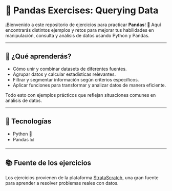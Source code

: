 # 🐼 Pandas Exercises: Querying Data

¡Bienvenido a este repositorio de ejercicios para practicar **Pandas**! 🎉 Aquí encontrarás distintos ejemplos y retos para mejorar tus habilidades en manipulación, consulta y análisis de datos usando Python y Pandas.

---

## 🚀 ¿Qué aprenderás?

- Cómo unir y combinar datasets de diferentes fuentes.  
- Agrupar datos y calcular estadísticas relevantes.  
- Filtrar y segmentar información según criterios específicos.  
- Aplicar funciones para transformar y analizar datos de manera eficiente.  

Todo esto con ejemplos prácticos que reflejan situaciones comunes en análisis de datos.

---

## 🧰 Tecnologías

- Python 🐍  
- Pandas 📊  

---

## 📚 Fuente de los ejercicios

Los ejercicios provienen de la plataforma [StrataScratch](https://www.stratascratch.com/), una gran fuente para aprender a resolver problemas reales con datos.



